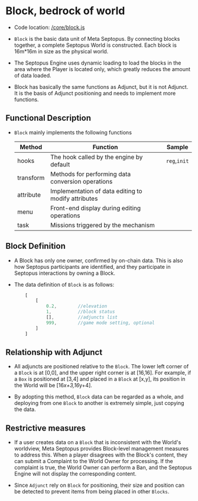 # Block, bedrock of world

* Code location: [/core/block.js](https://github.com/septopus-rex/world/blob/main/engine/src/septopus/core/world.js)

* `Block` is the basic data unit of Meta Septopus. By connecting blocks together, a complete Septopus World is constructed. Each block is 16m*16m in size as the physical world.

* The Septopus Engine uses dynamic loading to load the blocks in the area where the Player is located only, which greatly reduces the amount of data loaded.

* Block has basically the same functions as Adjunct, but it is not Adjunct. It is the basis of Adjunct positioning and needs to implement more functions.

## Functional Description

* `Block` mainly implements the following functions
  
    | Method | Function | Sample |
    | --- | --- | --- |
    | hooks | The hook called by the engine by default |  `reg`,`init` |
    | transform | Methods for performing data conversion operations |   |
    | attribute | Implementation of data editing to modify attributes |   |
    | menu | Front-end display during editing operations |   |
    | task | Missions triggered by the mechanism |   |

## Block Definition

* A Block has only one owner, confirmed by on-chain data. This is also how Septopus participants are identified, and they participate in Septopus interactions by owning a Block.
  
* The data definition of `Block` is as follows:
  
    ```Javascript
        [
            [
                0.2,        //elevation
                1,          //block status
                [],         //adjuncts list
                999,        //game mode setting, optional
            ]
        ]
    ```
  
## Relationship with Adjunct

* All adjuncts are positioned relative to the `Block`. The lower left corner of a `Block` is at [0,0], and the upper right corner is at [16,16]. For example, if a `Box` is positioned at [3,4] and placed in a `Block` at [x,y], its position in the World will be [16*x+3,16*y+4].

* By adopting this method, `Block` data can be regarded as a whole, and deploying from one `Block` to another is extremely simple, just copying the data.

## Restrictive measures

* If a user creates data on a `Block` that is inconsistent with the World's worldview, Meta Septopus provides Block-level management measures to address this. When a player disagrees with the Block's content, they can submit a Complaint to the World Owner for processing. If the complaint is true, the World Owner can perform a Ban, and the Septopus Engine will not display the corresponding content.

* Since `Adjunct` rely on `Block` for positioning, their size and position can be detected to prevent items from being placed in other `Blocks`.